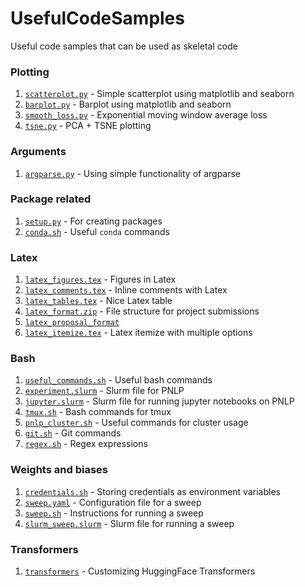 # UsefulCodeSamples
Useful code samples that can be used as skeletal code


### Plotting
1. [`scatterplot.py`](plotting/scatterplot.py) - Simple scatterplot using matplotlib and seaborn
2. [`barplot.py`](plotting/barplot.py) - Barplot using matplotlib and seaborn
3. [`smooth_loss.py`](plotting/smooth_loss.py) - Exponential moving window average loss
4. [`tsne.py`](plotting/tsne.py) - PCA + TSNE plotting

### Arguments
1. [`argparse.py`](argparse/argparse.py) - Using simple functionality of argparse

### Package related
1. [`setup.py`](package/setup.py) - For creating packages
2. [`conda.sh`](package/conda.sh) - Useful `conda` commands

### Latex
1. [`latex_figures.tex`](latex/latex_figures.tex) - Figures in Latex
1. [`latex_comments.tex`](latex/latex_comments.tex) - Inline comments with Latex
1. [`latex_tables.tex`](latex/latex_tables.tex) - Nice Latex table
1. [`latex_format.zip`](latex/latex_format.zip) - File structure for project submissions
1. [`latex_proposal_format`](https://github.com/ameet-1997/Ideas)
1. [`latex_itemize.tex`](latex/latex_itemize.tex) - Latex itemize with multiple options

### Bash
1. [`useful_commands.sh`](bash/useful_commands.sh) - Useful bash commands
1. [`experiment.slurm`](bash/experiment.slurm) - Slurm file for PNLP
1. [`jupyter.slurm`](bash/jupyter.slurm) - Slurm file for running jupyter notebooks on PNLP
1. [`tmux.sh`](bash/tmux.sh) - Bash commands for tmux
1. [`pnlp_cluster.sh`](bash/pnlp_cluster.sh) - Useful commands for cluster usage
1. [`git.sh`](bash/git.sh) - Git commands
1. [`regex.sh`](bash/regex.sh) - Regex expressions

### Weights and biases
1. [`credentials.sh`](wandb/credentials.sh) - Storing credentials as environment variables
1. [`sweep.yaml`](wandb/sweep.yaml) - Configuration file for a sweep
1. [`sweep.sh`](wandb/sweep.sh) - Instructions for running a sweep
1. [`slurm_sweep.slurm`](wandb/slurm_sweep.slurm) - Slurm file for running a sweep

### Transformers
1. [`transformers`](transformers/) - Customizing HuggingFace Transformers
